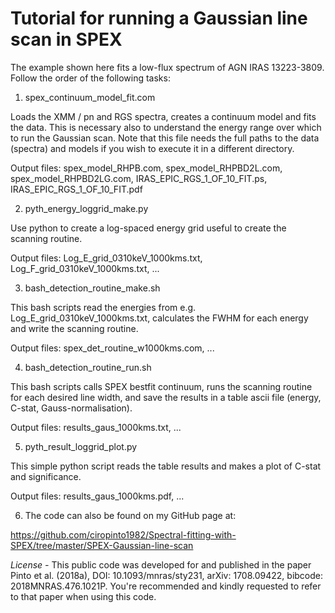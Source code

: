# Tutorial for running a Gaussian line scan in SPEX

The example shown here fits a low-flux spectrum of AGN IRAS 13223-3809. Follow the order of the following tasks:

1) spex_continuum_model_fit.com

Loads the XMM / pn and RGS spectra, creates a continuum model and fits the data. This is necessary also to understand the energy range over which to run the Gaussian scan. Note that this file needs the full paths to the data (spectra) and models if you wish to execute it in a different directory.
 
Output files: spex_model_RHPB.com, spex_model_RHPBD2L.com, spex_model_RHPBD2LG.com, IRAS_EPIC_RGS_1_OF_10_FIT.ps, IRAS_EPIC_RGS_1_OF_10_FIT.pdf

2) pyth_energy_loggrid_make.py

Use python to create a log-spaced energy grid useful to create the scanning routine.

Output files: Log_E_grid_0310keV_1000kms.txt, Log_F_grid_0310keV_1000kms.txt, ...

3) bash_detection_routine_make.sh

This bash scripts read the energies from e.g. Log_E_grid_0310keV_1000kms.txt, calculates the FWHM for each energy and write the scanning routine.

Output files: spex_det_routine_w1000kms.com, ...

4) bash_detection_routine_run.sh

This bash scripts calls SPEX bestfit continuum, runs the scanning routine for each desired line width, and save the results in a table ascii file (energy, C-stat, Gauss-normalisation).

Output files: results_gaus_1000kms.txt, ...

5) pyth_result_loggrid_plot.py

This simple python script reads the table results and makes a plot of C-stat and significance.

Output files: results_gaus_1000kms.pdf, ...

6) The code can also be found on my GitHub page at:

https://github.com/ciropinto1982/Spectral-fitting-with-SPEX/tree/master/SPEX-Gaussian-line-scan

*License -* This public code was developed for and published in the paper Pinto et al. (2018a), DOI: 10.1093/mnras/sty231, arXiv: 1708.09422, bibcode: 2018MNRAS.476.1021P. You're recommended and kindly requested to refer to that paper when using this code.
